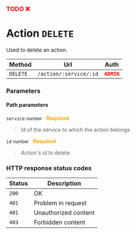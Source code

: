 <h3><span style="color:red"><b>TODO ❌</b></span></h3>

# Action ```DELETE```

Used to delete an action.

| Method   | Url           | Auth          |
| -------- | ---------------| ---------------------|
| `DELETE`   | `/action/:service/:id` | <span style="color:red">**`ADMIN`**</span>   |

### Parameters

#### Path parameters

```service``` <small>number</small>&nbsp;&nbsp;&nbsp;<span style="color: orange">**Required**</span>

> Id of the service to which the action belongs

```id``` <small>number</small>&nbsp;&nbsp;&nbsp;<span style="color: orange">**Required**</span>

> Action's id to delete

### HTTP response status codes

| Status   | Description           |
|----------|-----------------------|
|```200``` | OK                    |
|```401``` | Problem in request    |
|```401``` | Unauthorized content  |
|```403``` | Forbidden content  |